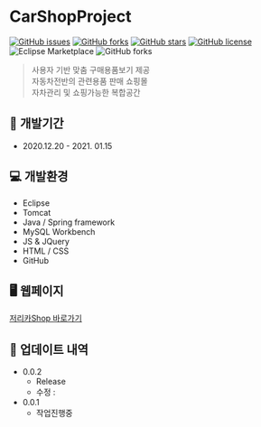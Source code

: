 # CarShopProject

[![GitHub issues](https://img.shields.io/github/issues/lee-bomi/CarShopProject)](https://github.com/lee-bomi/CarShopProject/issues)
[![GitHub forks](https://img.shields.io/github/forks/lee-bomi/CarShopProject)](https://github.com/lee-bomi/CarShopProject/network)
[![GitHub stars](https://img.shields.io/github/stars/lee-bomi/CarShopProject)](https://github.com/lee-bomi/CarShopProject/stargazers)
[![GitHub license](https://img.shields.io/github/license/lee-bomi/CarShopProject)](https://github.com/lee-bomi/CarShopProject)
![Eclipse Marketplace](https://img.shields.io/eclipse-marketplace/last-update/update?color=yellow)
![GitHub forks](https://img.shields.io/github/forks/lee-bomi/CarShopProject?label=fork&style=social)

> 사용자 기반 맞춤 구매용품보기 제공  
> 자동차전반의 관련용품 판매 쇼핑몰  
> 자차관리 및 쇼핑가능한 복합공간  

## 📅 개발기간
- 2020.12.20 - 2021. 01.15   



## 💻 개발환경
- Eclipse
- Tomcat
- Java / Spring framework
- MySQL Workbench 
- JS & JQuery
- HTML / CSS
- GitHub   


## 🖥 웹페이지
[저리카Shop 바로가기](http://52.78.28.86:8080/carshop/index)  

## 📑 업데이트 내역
- 0.0.2
  - Release
  - 수정 : 
- 0.0.1 
  - 작업진행중  

